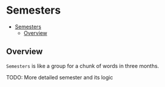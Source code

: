 # Semesters

<!-- TOC -->

- [Semesters](#semesters)
  - [Overview](#overview)

<!-- /TOC -->

## Overview

`Semesters` is like a group for a chunk of words in three months.

TODO: More detailed semester and its logic